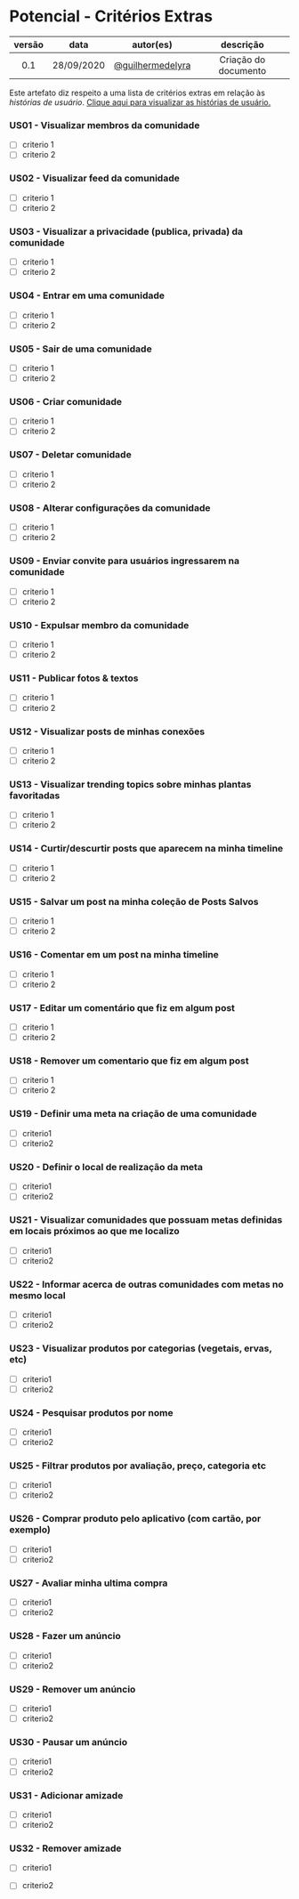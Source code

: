 # Potencial -  Critérios Extras

| versão |    data    |                       autor(es)                        |      descrição       |
| :----: | :--------: | :----------------------------------------------------: | :------------------: |
|  0.1   | 28/09/2020 | [@guilhermedelyra](https://github.com/guilhermedelyra) | Criação do documento |

Este artefato diz respeito a uma lista de critérios extras em relação às _histórias de usuário_.
[Clique aqui para visualizar as histórias de usuário.](./potential_product_backlog.md)

### US01 - Visualizar membros da comunidade

- [ ] criterio 1
- [ ] criterio 2

### US02 - Visualizar feed da comunidade

- [ ] criterio 1
- [ ] criterio 2

### US03 - Visualizar a privacidade (publica, privada) da comunidade

- [ ] criterio 1
- [ ] criterio 2

### US04 - Entrar em uma comunidade

- [ ] criterio 1
- [ ] criterio 2

### US05 - Sair de uma comunidade

- [ ] criterio 1
- [ ] criterio 2

### US06 - Criar comunidade

- [ ] criterio 1
- [ ] criterio 2

### US07 - Deletar comunidade

- [ ] criterio 1
- [ ] criterio 2

### US08 - Alterar configurações da comunidade

- [ ] criterio 1
- [ ] criterio 2

### US09 - Enviar convite para usuários ingressarem na comunidade

- [ ] criterio 1
- [ ] criterio 2

### US10 - Expulsar membro da comunidade

- [ ] criterio 1
- [ ] criterio 2

### US11 - Publicar fotos & textos

- [ ] criterio 1
- [ ] criterio 2

### US12 - Visualizar posts de minhas conexões

- [ ] criterio 1
- [ ] criterio 2

### US13 - Visualizar trending topics sobre minhas plantas favoritadas

- [ ] criterio 1
- [ ] criterio 2

### US14 - Curtir/descurtir posts que aparecem na minha timeline

- [ ] criterio 1
- [ ] criterio 2

### US15 - Salvar um post na minha coleção de Posts Salvos

- [ ] criterio 1
- [ ] criterio 2

### US16 - Comentar em um post na minha timeline

- [ ] criterio 1
- [ ] criterio 2

### US17 - Editar um comentário que fiz em algum post

- [ ] criterio 1
- [ ] criterio 2

### US18 - Remover um comentario que fiz em algum post

- [ ] criterio 1
- [ ] criterio 2

### US19 - Definir uma meta na criação de uma comunidade

- [ ] criterio1
- [ ] criterio2

### US20 - Definir o local de realização da meta

- [ ] criterio1
- [ ] criterio2

### US21 - Visualizar comunidades que possuam metas definidas em locais próximos ao que me localizo

- [ ] criterio1
- [ ] criterio2

### US22 - Informar acerca de outras comunidades com metas no mesmo local

- [ ] criterio1
- [ ] criterio2

### US23 - Visualizar produtos por categorias (vegetais, ervas, etc)

- [ ] criterio1
- [ ] criterio2

### US24 - Pesquisar produtos por nome

- [ ] criterio1
- [ ] criterio2

### US25 - Filtrar produtos por avaliação, preço, categoria etc

- [ ] criterio1
- [ ] criterio2

### US26 - Comprar produto pelo aplicativo (com cartão, por exemplo)

- [ ] criterio1
- [ ] criterio2

### US27 - Avaliar minha ultima compra

- [ ] criterio1
- [ ] criterio2

### US28 - Fazer um anúncio

- [ ] criterio1
- [ ] criterio2

### US29 - Remover um anúncio

- [ ] criterio1
- [ ] criterio2

### US30 - Pausar um anúncio

- [ ] criterio1
- [ ] criterio2

### US31 - Adicionar amizade

- [ ] criterio1
- [ ] criterio2

### US32 - Remover amizade

- [ ] criterio1
- [ ] criterio2

